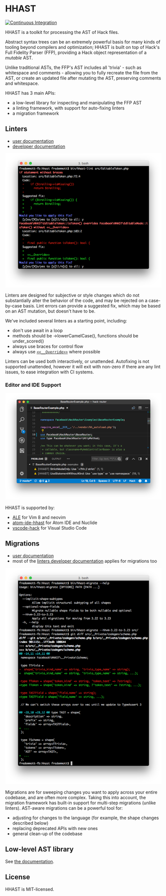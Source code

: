 # HHAST

[![Continuous Integration](https://github.com/hhvm/hhast/actions/workflows/build-and-test.yml/badge.svg)](https://github.com/hhvm/hhast/actions/workflows/build-and-test.yml)

HHAST is a toolkit for processing the AST of Hack files.

Abstract syntax trees can be an extremely powerful basis for many kinds of tooling beyond compilers and optimization; HHAST is built on top of Hack's Full Fidelity Parser (FFP), providing a Hack object representation of a *mutable* AST.

Unlike traditional ASTs, the FFP's AST includes all 'trivia' - such as whitespace and comments - allowing you to fully recreate the file from the AST, or create an updated file after mutating the AST, preserving comments and whitespace.

HHAST has 3 main APIs:

* a low-level library for inspecting and manipulating the FFP AST
* a linting framework, with support for auto-fixing linters
* a migration framework

## Linters

 - [user documentation](docs/linters-usage.md)
 - [developer documentation](docs/linters-development.md)

![screenshot of lint errors](docs/linters.png)

Linters are designed for subjective or style changes which do not substantially alter the behavior of the code, and may be rejected on a case-by-case basis. Lint errors can provide a suggested fix, which may be based on an AST mutation, but doesn't have to be.

We've included several linters as a starting point, including:

* don't use await in a loop
* methods should be ->lowerCamelCase(), functions should be under_scored()
* always use braces for control flow
* always use [`<<__Override>>`](https://docs.hhvm.com/hack/attributes/special#__override) where possible

Linters can be used both interactively, or unattended. Autofixing is not supported unattended, however it will exit with non-zero if there are any lint issues, to ease integration with CI systems.

### Editor and IDE Support

![screenshot of lint errors in VSCode](docs/linters-vscode.png)

HHAST is supported by:

- [ALE] for Vim 8 and neovim
- [atom-ide-hhast] for Atom IDE and Nuclide
- [vscode-hack] for Visual Studio Code

## Migrations

- [user documentation](docs/migrations-usage.md)
- most of the [linters developer documentation](docs/linters-development.md)
  applies for migrations too

![screenshot of a migration](docs/migrations.png)

Migrations are for sweeping changes you want to apply across your entire codebase, and are often more complex. Taking this into account, the migration framework has built-in support for multi-step migrations (unlike linters). AST-aware migrations can be a powerful tool for:

* adjusting for changes to the language (for example, the shape changes described below)
* replacing deprecated APIs with new ones
* general clean-up of the codebase

## Low-level AST library

See [the documentation](docs/ast-lib.md).

## License

HHAST is MIT-licensed.

[atom-ide-hhast]: https://github.com/hhvm/atom-ide-hhast/
[ALE]: https://github.com/w0rp/ale/
[vscode-hack]: https://marketplace.visualstudio.com/items?itemName=pranayagarwal.vscode-hack
